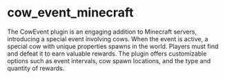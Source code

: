 # cow_event_minecraft
The CowEvent plugin is an engaging addition to Minecraft servers, introducing a special event involving cows. When the event is active, a special cow with unique properties spawns in the world. Players must find and defeat it to earn valuable rewards. The plugin offers customizable options such as event intervals, cow spawn locations, and the type and quantity of rewards. 

